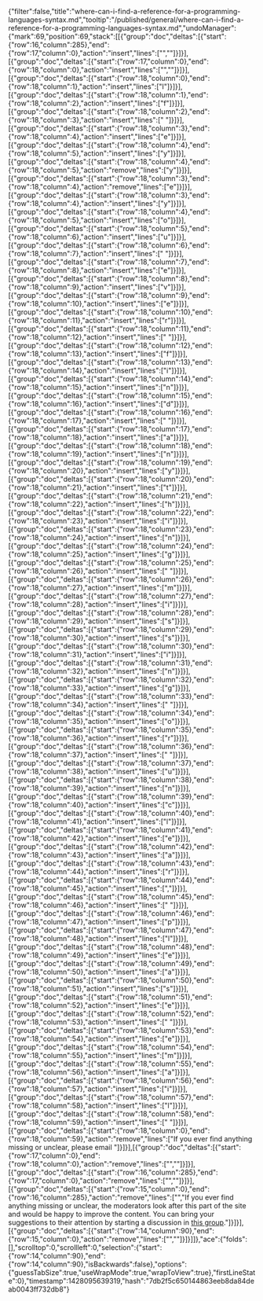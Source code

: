{"filter":false,"title":"where-can-i-find-a-reference-for-a-programming-languages-syntax.md","tooltip":"/published/general/where-can-i-find-a-reference-for-a-programming-languages-syntax.md","undoManager":{"mark":69,"position":69,"stack":[[{"group":"doc","deltas":[{"start":{"row":16,"column":285},"end":{"row":17,"column":0},"action":"insert","lines":["",""]}]}],[{"group":"doc","deltas":[{"start":{"row":17,"column":0},"end":{"row":18,"column":0},"action":"insert","lines":["",""]}]}],[{"group":"doc","deltas":[{"start":{"row":18,"column":0},"end":{"row":18,"column":1},"action":"insert","lines":["I"]}]}],[{"group":"doc","deltas":[{"start":{"row":18,"column":1},"end":{"row":18,"column":2},"action":"insert","lines":["f"]}]}],[{"group":"doc","deltas":[{"start":{"row":18,"column":2},"end":{"row":18,"column":3},"action":"insert","lines":[" "]}]}],[{"group":"doc","deltas":[{"start":{"row":18,"column":3},"end":{"row":18,"column":4},"action":"insert","lines":["e"]}]}],[{"group":"doc","deltas":[{"start":{"row":18,"column":4},"end":{"row":18,"column":5},"action":"insert","lines":["y"]}]}],[{"group":"doc","deltas":[{"start":{"row":18,"column":4},"end":{"row":18,"column":5},"action":"remove","lines":["y"]}]}],[{"group":"doc","deltas":[{"start":{"row":18,"column":3},"end":{"row":18,"column":4},"action":"remove","lines":["e"]}]}],[{"group":"doc","deltas":[{"start":{"row":18,"column":3},"end":{"row":18,"column":4},"action":"insert","lines":["y"]}]}],[{"group":"doc","deltas":[{"start":{"row":18,"column":4},"end":{"row":18,"column":5},"action":"insert","lines":["o"]}]}],[{"group":"doc","deltas":[{"start":{"row":18,"column":5},"end":{"row":18,"column":6},"action":"insert","lines":["u"]}]}],[{"group":"doc","deltas":[{"start":{"row":18,"column":6},"end":{"row":18,"column":7},"action":"insert","lines":[" "]}]}],[{"group":"doc","deltas":[{"start":{"row":18,"column":7},"end":{"row":18,"column":8},"action":"insert","lines":["e"]}]}],[{"group":"doc","deltas":[{"start":{"row":18,"column":8},"end":{"row":18,"column":9},"action":"insert","lines":["v"]}]}],[{"group":"doc","deltas":[{"start":{"row":18,"column":9},"end":{"row":18,"column":10},"action":"insert","lines":["e"]}]}],[{"group":"doc","deltas":[{"start":{"row":18,"column":10},"end":{"row":18,"column":11},"action":"insert","lines":["r"]}]}],[{"group":"doc","deltas":[{"start":{"row":18,"column":11},"end":{"row":18,"column":12},"action":"insert","lines":[" "]}]}],[{"group":"doc","deltas":[{"start":{"row":18,"column":12},"end":{"row":18,"column":13},"action":"insert","lines":["f"]}]}],[{"group":"doc","deltas":[{"start":{"row":18,"column":13},"end":{"row":18,"column":14},"action":"insert","lines":["i"]}]}],[{"group":"doc","deltas":[{"start":{"row":18,"column":14},"end":{"row":18,"column":15},"action":"insert","lines":["n"]}]}],[{"group":"doc","deltas":[{"start":{"row":18,"column":15},"end":{"row":18,"column":16},"action":"insert","lines":["d"]}]}],[{"group":"doc","deltas":[{"start":{"row":18,"column":16},"end":{"row":18,"column":17},"action":"insert","lines":[" "]}]}],[{"group":"doc","deltas":[{"start":{"row":18,"column":17},"end":{"row":18,"column":18},"action":"insert","lines":["a"]}]}],[{"group":"doc","deltas":[{"start":{"row":18,"column":18},"end":{"row":18,"column":19},"action":"insert","lines":["n"]}]}],[{"group":"doc","deltas":[{"start":{"row":18,"column":19},"end":{"row":18,"column":20},"action":"insert","lines":["y"]}]}],[{"group":"doc","deltas":[{"start":{"row":18,"column":20},"end":{"row":18,"column":21},"action":"insert","lines":["t"]}]}],[{"group":"doc","deltas":[{"start":{"row":18,"column":21},"end":{"row":18,"column":22},"action":"insert","lines":["h"]}]}],[{"group":"doc","deltas":[{"start":{"row":18,"column":22},"end":{"row":18,"column":23},"action":"insert","lines":["i"]}]}],[{"group":"doc","deltas":[{"start":{"row":18,"column":23},"end":{"row":18,"column":24},"action":"insert","lines":["n"]}]}],[{"group":"doc","deltas":[{"start":{"row":18,"column":24},"end":{"row":18,"column":25},"action":"insert","lines":["g"]}]}],[{"group":"doc","deltas":[{"start":{"row":18,"column":25},"end":{"row":18,"column":26},"action":"insert","lines":[" "]}]}],[{"group":"doc","deltas":[{"start":{"row":18,"column":26},"end":{"row":18,"column":27},"action":"insert","lines":["m"]}]}],[{"group":"doc","deltas":[{"start":{"row":18,"column":27},"end":{"row":18,"column":28},"action":"insert","lines":["i"]}]}],[{"group":"doc","deltas":[{"start":{"row":18,"column":28},"end":{"row":18,"column":29},"action":"insert","lines":["s"]}]}],[{"group":"doc","deltas":[{"start":{"row":18,"column":29},"end":{"row":18,"column":30},"action":"insert","lines":["s"]}]}],[{"group":"doc","deltas":[{"start":{"row":18,"column":30},"end":{"row":18,"column":31},"action":"insert","lines":["i"]}]}],[{"group":"doc","deltas":[{"start":{"row":18,"column":31},"end":{"row":18,"column":32},"action":"insert","lines":["n"]}]}],[{"group":"doc","deltas":[{"start":{"row":18,"column":32},"end":{"row":18,"column":33},"action":"insert","lines":["g"]}]}],[{"group":"doc","deltas":[{"start":{"row":18,"column":33},"end":{"row":18,"column":34},"action":"insert","lines":[" "]}]}],[{"group":"doc","deltas":[{"start":{"row":18,"column":34},"end":{"row":18,"column":35},"action":"insert","lines":["o"]}]}],[{"group":"doc","deltas":[{"start":{"row":18,"column":35},"end":{"row":18,"column":36},"action":"insert","lines":["r"]}]}],[{"group":"doc","deltas":[{"start":{"row":18,"column":36},"end":{"row":18,"column":37},"action":"insert","lines":[" "]}]}],[{"group":"doc","deltas":[{"start":{"row":18,"column":37},"end":{"row":18,"column":38},"action":"insert","lines":["u"]}]}],[{"group":"doc","deltas":[{"start":{"row":18,"column":38},"end":{"row":18,"column":39},"action":"insert","lines":["n"]}]}],[{"group":"doc","deltas":[{"start":{"row":18,"column":39},"end":{"row":18,"column":40},"action":"insert","lines":["c"]}]}],[{"group":"doc","deltas":[{"start":{"row":18,"column":40},"end":{"row":18,"column":41},"action":"insert","lines":["l"]}]}],[{"group":"doc","deltas":[{"start":{"row":18,"column":41},"end":{"row":18,"column":42},"action":"insert","lines":["e"]}]}],[{"group":"doc","deltas":[{"start":{"row":18,"column":42},"end":{"row":18,"column":43},"action":"insert","lines":["a"]}]}],[{"group":"doc","deltas":[{"start":{"row":18,"column":43},"end":{"row":18,"column":44},"action":"insert","lines":["r"]}]}],[{"group":"doc","deltas":[{"start":{"row":18,"column":44},"end":{"row":18,"column":45},"action":"insert","lines":[","]}]}],[{"group":"doc","deltas":[{"start":{"row":18,"column":45},"end":{"row":18,"column":46},"action":"insert","lines":[" "]}]}],[{"group":"doc","deltas":[{"start":{"row":18,"column":46},"end":{"row":18,"column":47},"action":"insert","lines":["p"]}]}],[{"group":"doc","deltas":[{"start":{"row":18,"column":47},"end":{"row":18,"column":48},"action":"insert","lines":["l"]}]}],[{"group":"doc","deltas":[{"start":{"row":18,"column":48},"end":{"row":18,"column":49},"action":"insert","lines":["e"]}]}],[{"group":"doc","deltas":[{"start":{"row":18,"column":49},"end":{"row":18,"column":50},"action":"insert","lines":["a"]}]}],[{"group":"doc","deltas":[{"start":{"row":18,"column":50},"end":{"row":18,"column":51},"action":"insert","lines":["s"]}]}],[{"group":"doc","deltas":[{"start":{"row":18,"column":51},"end":{"row":18,"column":52},"action":"insert","lines":["e"]}]}],[{"group":"doc","deltas":[{"start":{"row":18,"column":52},"end":{"row":18,"column":53},"action":"insert","lines":[" "]}]}],[{"group":"doc","deltas":[{"start":{"row":18,"column":53},"end":{"row":18,"column":54},"action":"insert","lines":["e"]}]}],[{"group":"doc","deltas":[{"start":{"row":18,"column":54},"end":{"row":18,"column":55},"action":"insert","lines":["m"]}]}],[{"group":"doc","deltas":[{"start":{"row":18,"column":55},"end":{"row":18,"column":56},"action":"insert","lines":["a"]}]}],[{"group":"doc","deltas":[{"start":{"row":18,"column":56},"end":{"row":18,"column":57},"action":"insert","lines":["i"]}]}],[{"group":"doc","deltas":[{"start":{"row":18,"column":57},"end":{"row":18,"column":58},"action":"insert","lines":["l"]}]}],[{"group":"doc","deltas":[{"start":{"row":18,"column":58},"end":{"row":18,"column":59},"action":"insert","lines":[" "]}]}],[{"group":"doc","deltas":[{"start":{"row":18,"column":0},"end":{"row":18,"column":59},"action":"remove","lines":["If you ever find anything missing or unclear, please email "]}]}],[{"group":"doc","deltas":[{"start":{"row":17,"column":0},"end":{"row":18,"column":0},"action":"remove","lines":["",""]}]}],[{"group":"doc","deltas":[{"start":{"row":16,"column":285},"end":{"row":17,"column":0},"action":"remove","lines":["",""]}]}],[{"group":"doc","deltas":[{"start":{"row":15,"column":0},"end":{"row":16,"column":285},"action":"remove","lines":["","If you ever find anything missing or unclear, the moderators look after this part of the site and would be happy to improve the content. You can bring your suggestions to their attention by starting a discussion in [this group](http://www.codecademy.com/groups/help-and-bug-reporting)."]}]}],[{"group":"doc","deltas":[{"start":{"row":14,"column":90},"end":{"row":15,"column":0},"action":"remove","lines":["",""]}]}]]},"ace":{"folds":[],"scrolltop":0,"scrollleft":0,"selection":{"start":{"row":14,"column":90},"end":{"row":14,"column":90},"isBackwards":false},"options":{"guessTabSize":true,"useWrapMode":true,"wrapToView":true},"firstLineState":0},"timestamp":1428095639319,"hash":"7db2f5c650144863eeb8da84deab0043ff732db8"}